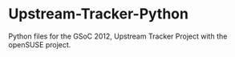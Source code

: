 Upstream-Tracker-Python
=======================

Python files for the GSoC 2012, Upstream Tracker Project with the openSUSE project.
